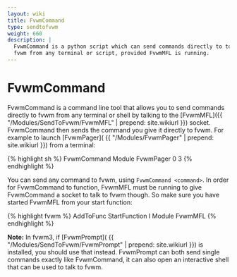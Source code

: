 ```yaml
---
layout: wiki
title: FvwmCommand
type: sendtofvwm
weight: 660
description: |
  FvwmCommand is a python script which can send commands directly to to
  fvwm from any terminal or script, provided FvwmMFL is running.
---
```

# FvwmCommand

FvwmCommand is a command line tool that allows you to send commands
directly to fvwm from any terminal or shell by talking to the
[FvwmMFL]({{ "/Modules/SendToFvwm/FvwmMFL" | prepend: site.wikiurl }})
socket. FvwmCommand then sends the command you give it directly to fvwm.
For example to launch [FvwmPager](
{{ "/Modules/FvwmPager" | prepend: site.wikiurl }}) from a terminal:

{% highlight sh %}
FvwmCommand Module FvwmPager 0 3
{% endhighlight %}

You can send any command to fvwm, using `FvwmCommand <command>`. In
order for FvwmCommand to function, FvwmMFL must be running to give
FvwmCommand a socket to talk to fvwm though. So make sure you have
started FvwmMFL from your start function:

{% highlight fvwm %}
AddToFunc StartFunction I Module FvwmMFL
{% endhighlight %}

**Note:** In fvwm3, if [FvwmPrompt](
{{ "/Modules/SendToFvwm/FvwmPrompt" | prepend: site.wikiurl }})
is installed, you should use that instead. FvwmPrompt can both send
single commands exactly like FvwmCommand, it can also open an
interactive shell that can be used to talk to fvwm.
